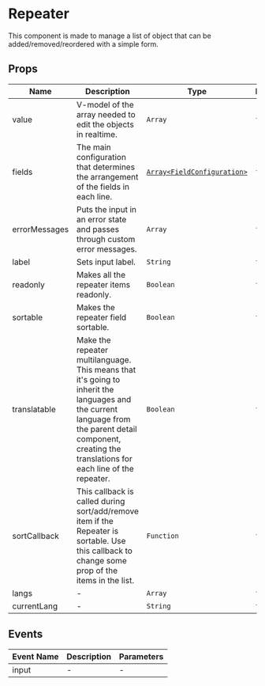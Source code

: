 # Repeater

This component is made to manage a list of object that can be added/removed/reordered with a simple form.

## Props

<!-- @vuese:Repeater:props:start -->

|Name|Description|Type|Required|Default|
|---|---|---|---|---|
|value|V-model of the array needed to edit the objects in realtime.|`Array`|`false`|[]|
|fields|The main configuration that determines the arrangement of the fields in each line.|[`Array<FieldConfiguration>`](/components/Detail/Detail/#fieldconfiguration)|`false`|[]|
|errorMessages|Puts the input in an error state and passes through custom error messages.|`Array`|`false`|[]|
|label|Sets input label.|`String`|`false`|-|
|readonly|Makes all the repeater items readonly.|`Boolean`|`false`|-|
|sortable|Makes the repeater field sortable.|`Boolean`|`false`|-|
|translatable|Make the repeater multilanguage. This means that it's going to inherit the languages and the current language from the parent detail component, creating the translations for each line of the repeater.|`Boolean`|`false`|-|
|sortCallback|This callback is called during sort/add/remove item if the Repeater is sortable. Use this callback to change some prop of the items in the list.|`Function`|`false`|() => {}|
|langs|-|`Array`|`false`|[]|
|currentLang|-|`String`|`false`|-|

<!-- @vuese:Repeater:props:end -->


## Events

<!-- @vuese:Repeater:events:start -->

|Event Name|Description|Parameters|
|---|---|---|
|input|-|-|

<!-- @vuese:Repeater:events:end -->


